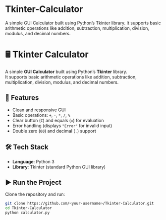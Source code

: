 # Tkinter-Calculator
A simple GUI Calculator built using Python’s Tkinter library. It supports basic arithmetic operations like addition, subtraction, multiplication, division, modulus, and decimal numbers. 
# 🖩 Tkinter Calculator

A simple **GUI Calculator** built using Python’s **Tkinter** library.  
It supports basic arithmetic operations like addition, subtraction, multiplication, division, modulus, and decimal numbers.  

## 🚀 Features
- Clean and responsive GUI  
- Basic operations: `+`, `-`, `*`, `/`, `%`  
- Clear button (`C`) and equals (`=`) for evaluation  
- Error handling (displays `"Error"` for invalid input)  
- Double zero (`00`) and decimal (`.`) support  

## 🛠️ Tech Stack
- **Language**: Python 3  
- **Library**: Tkinter (standard Python GUI library)  

## ▶️ Run the Project
Clone the repository and run:
```bash
git clone https://github.com/<your-username>/Tkinter-Calculator.git
cd Tkinter-Calculator
python calculator.py
